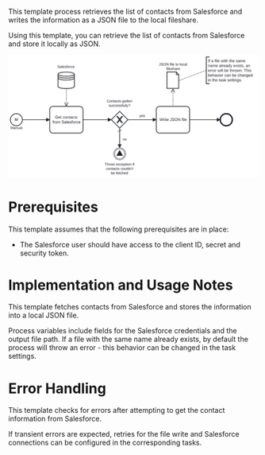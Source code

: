 This template process retrieves the list of contacts from Salesforce and writes the information as a JSON file to the local fileshare.

Using this template, you can retrieve the list of contacts from Salesforce and store it locally as JSON.

![Template](assets/Salesforce-to-JSON-Contacts.svg)

# Prerequisites

This template assumes that the following prerequisites are in place:

- The Salesforce user should have access to the client ID, secret and security token.

# Implementation and Usage Notes

This template fetches contacts from Salesforce and stores the information into a local JSON file.

Process variables include fields for the Salesforce credentials and the output file path. If a file with the same name already exists, by default the process will throw an error - this behavior can be changed in the task settings.

# Error Handling

This template checks for errors after attempting to get the contact information from Salesforce.

If transient errors are expected, retries for the file write and Salesforce connections can be configured in the corresponding tasks.